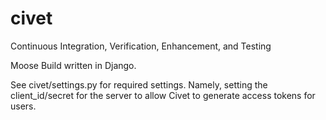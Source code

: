 # civet
Continuous Integration, Verification, Enhancement, and Testing

Moose Build written in Django.

See civet/settings.py for required settings. Namely, setting the client_id/secret for the server to allow
Civet to generate access tokens for users.
